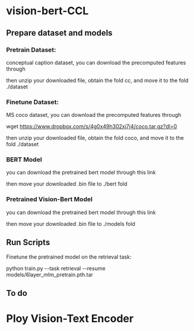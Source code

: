 # vision-bert-CCL
## Prepare dataset and models

### Pretrain Dataset:
conceptual caption dataset, you can download the precomputed features through 

then unzip your downloaded file, obtain the fold cc, and move it to the fold ./dataset

### Finetune Dataset:
MS coco dataset, you can download the precomputed features through 

wget https://www.dropbox.com/s/4g0x49h302xj7j4/coco.tar.gz?dl=0

then unzip your downloaded file, obtain the fold coco, and move it to the fold ./dataset

### BERT Model
you can download the pretrained bert model through this link

then move your downloaded .bin file to ./bert fold

### Pretrained Vision-Bert Model

you can download the pretrained bert model through this link

then move your downloaded .bin file to ./models fold

## Run Scripts

Finetune the pretrained model on the retrieval task:

python train.py --task retrieval --resume models/6layer_mlm_pretrain.pth.tar 




## To do

# Ploy Vision-Text Encoder
